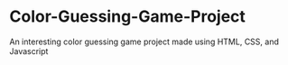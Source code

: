 # Color-Guessing-Game-Project
An interesting color guessing game project made using HTML, CSS, and Javascript
